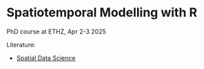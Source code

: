 # Spatiotemporal Modelling with R

PhD course at ETHZ, Apr 2-3 2025

Literature:

* [Spatial Data Science](https://r-spatial.org/book/)
